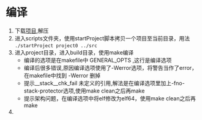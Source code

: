 # 编译
1. 下载[项目](!https://excellmedia.dl.sourceforge.net/project/geekos/geekos/geekos-0.3.0/geekos-0.3.0.zip),解压
2. 进入scripts文件夹，使用startProject脚本拷贝一个项目至当前目录，用法 `./startProject project0 ../src`
3. 进入project目录，进入build目录，使用make编译
    * 编译的选项是在makefile中 GENERAL_OPTS ,这行是编译选项
    * 编译后很多错误,原因编译选项使用了-Werror选项，将警告当作了error，在makefile中找到 -Werror 删掉
    * 提示__stack__chk_fail 未定义的引用,解法是在编译选项里加上-fno-stack-protector选项,使用make clean之后再make
    * 提示架构问题，在编译选项中将elf修改为elf64，使用make clean之后再make
4. 
